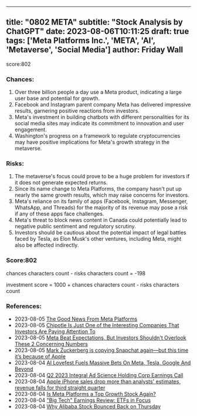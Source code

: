 
---
title: "0802 META"
subtitle: "Stock Analysis by ChatGPT"
date: 2023-08-06T10:11:25
draft: true
tags: ['Meta Platforms Inc.', 'META', 'AI', 'Metaverse', 'Social Media']
author: Friday Wall
---

score:802
### Chances:
1. Over three billion people a day use a Meta product, indicating a large user base and potential for growth.
2. Facebook and Instagram parent company Meta has delivered impressive results, garnering positive reactions from investors.
3. Meta's investment in building chatbots with different personalities for its social media sites may indicate its commitment to innovation and user engagement.
4. Washington's progress on a framework to regulate cryptocurrencies may have positive implications for Meta's growth strategy in the metaverse.
### Risks:
1. The metaverse's focus could prove to be a huge problem for investors if it does not generate expected returns.
2. Since its name change to Meta Platforms, the company hasn't put up nearly the same growth results, which may raise concerns for investors.
3. Meta's reliance on its family of apps (Facebook, Instagram, Messenger, WhatsApp, and Threads) for the majority of its revenue may pose a risk if any of these apps face challenges.
4. Meta's threat to block news content in Canada could potentially lead to negative public sentiment and regulatory scrutiny.
5. Investors should be cautious about the potential impact of legal battles faced by Tesla, as Elon Musk's other ventures, including Meta, might also be affected indirectly.
### Score:802
chances characters count - risks characters count = -198

investment score = 1000 + chances characters count - risks characters count
### References:
- 2023-08-05 [The Good News From Meta Platforms](https://finance.yahoo.com/m/1ad9f5bd-80b4-30b2-aa09-9e4278653e36/the-good-news-from-meta.html?.tsrc=rss)
- 2023-08-05 [Chipotle Is Just One of the Interesting Companies That Investors Are Paying Attention To](https://finance.yahoo.com/m/ff3d2544-a004-3664-9cfd-480286a7b6f9/chipotle-is-just-one-of-the.html?.tsrc=rss)
- 2023-08-05 [Meta Beat Expectations, But Investors Shouldn't Overlook These 2 Concerning Numbers](https://finance.yahoo.com/m/f046640e-5f2e-369a-ba9e-53b774ee06a4/meta-beat-expectations%2C-but.html?.tsrc=rss)
- 2023-08-05 [Mark Zuckerberg is copying Snapchat again—but this time it’s because of Apple](https://finance.yahoo.com/news/mark-zuckerberg-copying-snapchat-again-185948117.html?.tsrc=rss)
- 2023-08-04 [AI Lovefest Fuels Massive Bets On Meta, Tesla, Google And Beyond](https://finance.yahoo.com/m/bc0e3aa0-7c6d-3675-ba20-5e73c0be443f/ai-lovefest-fuels-massive.html?.tsrc=rss)
- 2023-08-04 [Q2 2023 Integral Ad Science Holding Corp Earnings Call](https://finance.yahoo.com/news/q2-2023-integral-ad-science-133322909.html?.tsrc=rss)
- 2023-08-04 [Apple iPhone sales drop more than analysts' estimates, revenue falls for third straight quarter](https://finance.yahoo.com/news/apple-iphone-sales-drop-more-than-analysts-estimates-revenue-falls-for-third-straight-quarter-220003309.html?.tsrc=rss)
- 2023-08-04 [Is Meta Platforms a Top Growth Stock Again?](https://finance.yahoo.com/m/6dba073d-a89a-35fb-a3f9-882f9f28b6eb/is-meta-platforms-a-top.html?.tsrc=rss)
- 2023-08-04 ["Big Tech" Earnings Review: ETFs in Focus](https://finance.yahoo.com/news/big-tech-earnings-review-etfs-121600577.html?.tsrc=rss)
- 2023-08-04 [Why Alibaba Stock Bounced Back on Thursday](https://finance.yahoo.com/m/66dcf74b-c582-3d5b-95af-77a57a7b1138/why-alibaba-stock-bounced.html?.tsrc=rss)


                